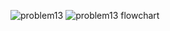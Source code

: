 ![problem13](https://github.com/user-attachments/assets/5dbd6f4d-41dd-4f20-8bf4-1e2c289b71f6)
![problem13 flowchart](https://github.com/user-attachments/assets/5e66388a-a17f-4eab-8ba8-c91fb4bc9fc2)
